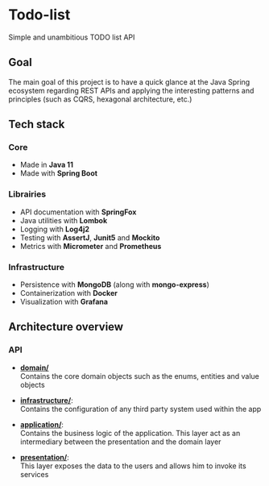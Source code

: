 # Todo-list

Simple and unambitious TODO list API

## Goal

The main goal of this project is to have a quick glance at the Java Spring
ecosystem regarding REST APIs and applying the interesting patterns and
principles (such as CQRS, hexagonal architecture, etc.)

## Tech stack

### Core

- Made in **Java 11**
- Made with **Spring Boot**

### Librairies

- API documentation with **SpringFox**
- Java utilities with **Lombok**
- Logging with **Log4j2**
- Testing with **AssertJ**, **Junit5** and **Mockito**
- Metrics with **Micrometer** and **Prometheus**

### Infrastructure

- Persistence with **MongoDB** (along with **mongo-express**)
- Containerization with **Docker**
- Visualization with **Grafana**

## Architecture overview

### API

- [**domain/**](api/src/main/java/io/pbouillon/todolist/domain)  
Contains the core domain objects such as the enums, entities and value objects

- [**infrastructure/**](api/src/main/java/io/pbouillon/todolist/infrastructure):  
Contains the configuration of any third party system used within the app

- [**application/**](api/src/main/java/io/pbouillon/todolist/application):  
Contains the business logic of the application. This layer act as an
intermediary between the presentation and the domain layer

- [**presentation/**](api/src/main/java/io/pbouillon/todolist/presentation):  
This layer exposes the data to the users and allows him to invoke its services
